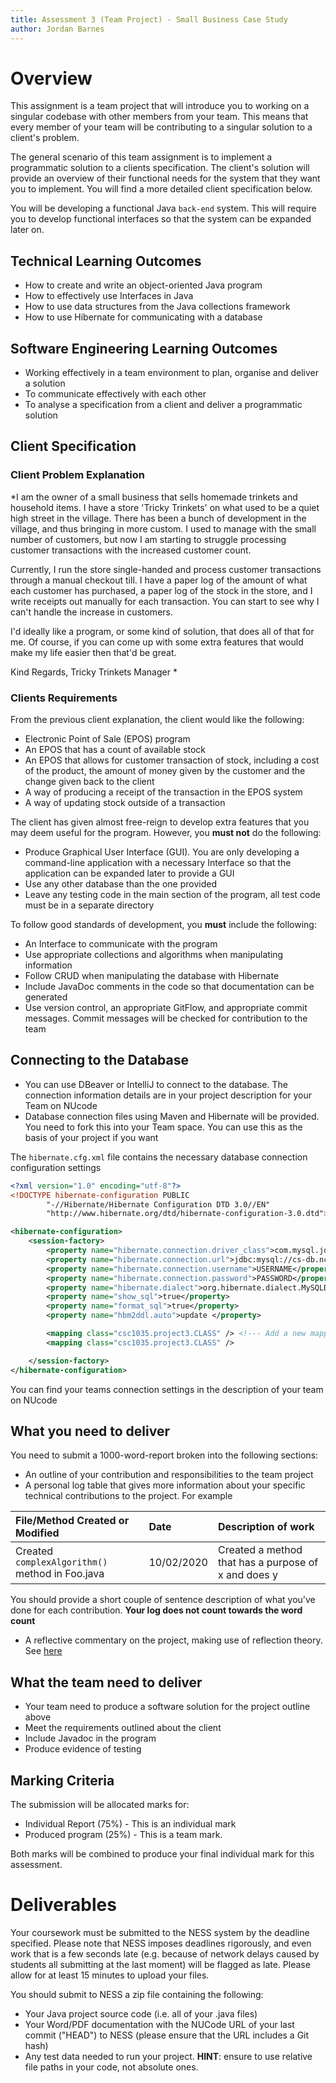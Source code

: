 ```yaml
---
title: Assessment 3 (Team Project) - Small Business Case Study
author: Jordan Barnes
---
```


# Overview

This assignment is a team project that will introduce you to working on a
singular codebase with other members from your team. This means that every
member of your team will be contributing to a singular solution to a client's
problem.

The general scenario  of this team assignment is to implement a programmatic
solution to a clients specification. The client's solution will provide an
overview of their functional needs for the system that they want you to
implement. You will find a more detailed client specification below.

You will be developing a functional Java `back-end` system. This will require
you to develop functional interfaces so that the system can be expanded later
on.

## Technical Learning Outcomes

- How to create and write an object-oriented Java program
- How to effectively use Interfaces in Java
- How to use data structures from the Java collections framework
- How to use Hibernate for communicating with a database

## Software Engineering Learning Outcomes

- Working effectively in a team environment to plan, organise and deliver a
solution
- To communicate effectively with each other
- To analyse a specification from a client and deliver a programmatic solution

## Client Specification

### Client Problem Explanation

*I am the owner of a small business that sells homemade trinkets and household
items. I have a store 'Tricky Trinkets' on what used to be a quiet high street
in the village. There has been a bunch of development in the village, and thus
bringing in more custom. I used to manage with the small number of customers,
but now I am starting to struggle processing customer transactions with the
increased customer count.

Currently, I run the store single-handed and process customer transactions
through a manual checkout till. I have a paper log of the amount of what each
customer has purchased, a paper log of the stock in the store, and I write
receipts out manually for each transaction. You can start to see why I can't
handle the increase in customers.

I'd ideally like a program, or some kind of solution, that does all of that for
me. Of course, if you can come up with some extra features that would make my
life easier then that'd be great.

Kind Regards,
Tricky Trinkets Manager
*

### Clients Requirements

From the previous client explanation, the client would like the following:

- Electronic Point of Sale (EPOS) program
- An EPOS that has a count of available stock
- An EPOS that allows for customer transaction of stock, including a cost of the
product, the amount of money given by the customer and the change given back to
the client
- A way of producing a receipt of the transaction in the EPOS system
- A way of updating stock outside of a transaction

The client has given almost free-reign to develop extra features that you may
deem useful for the program. However, you **must not** do  the following:

- Produce Graphical User Interface (GUI). You are only developing a command-line
application with a necessary Interface so that the application can be expanded
later to provide a GUI
- Use any other database than the one provided
- Leave any testing code in the main section of the program, all test code must be in a separate directory

To follow good standards of development, you **must** include the following:

- An Interface to communicate with the program
- Use appropriate collections and algorithms when manipulating information
- Follow CRUD when manipulating the database with Hibernate
- Include JavaDoc comments in the code so that documentation can be generated
- Use version control, an appropriate GitFlow, and appropriate commit messages. Commit messages will be checked for
contribution to the team

## Connecting to the Database

- You can use DBeaver or IntelliJ to connect to the database.
The connection information details are in your project description for your Team
on NUcode
- Database connection files using Maven and Hibernate will be provided. You need
to fork this into your Team space. You can use this as the basis of your project
if you want

The `hibernate.cfg.xml` file contains the necessary database connection configuration settings

```xml
<?xml version="1.0" encoding="utf-8"?>
<!DOCTYPE hibernate-configuration PUBLIC
        "-//Hibernate/Hibernate Configuration DTD 3.0//EN"
        "http://www.hibernate.org/dtd/hibernate-configuration-3.0.dtd">

<hibernate-configuration>
    <session-factory>
        <property name="hibernate.connection.driver_class">com.mysql.jdbc.Driver</property>
        <property name="hibernate.connection.url">jdbc:mysql://cs-db.ncl.ac.uk/DATABASE_NAME</property>
        <property name="hibernate.connection.username">USERNAME</property>
        <property name="hibernate.connection.password">PASSWORD</property>
        <property name="hibernate.dialect">org.hibernate.dialect.MySQLDialect</property>
        <property name="show_sql">true</property>
        <property name="format_sql">true</property>
        <property name="hbm2ddl.auto">update </property>

        <mapping class="csc1035.project3.CLASS" /> <!--- Add a new mapping class for a new table in the database -->
        <mapping class="csc1035.project3.CLASS" />

    </session-factory>
</hibernate-configuration>
```

You can find your teams connection settings in the description of your team on NUcode

## What you need to deliver

You need to submit a 1000-word-report broken into the following sections:

- An outline of your contribution and responsibilities to the team project
- A personal log table that gives more information about your specific technical
contributions to the project. For example

|File/Method Created or Modified|Date|Description of work|
|:-----------|:----|:----------|
|Created `complexAlgorithm()` method in Foo.java|10/02/2020|Created a method that has a purpose of x and does y|

You should provide a short couple of sentence description of what you've done
for each contribution. **Your log does not count towards the word count**

- A reflective commentary on the project, making use of reflection theory. See
[here][1]

## What the team need to deliver

- Your team need to produce a software solution for the project outline above
- Meet the requirements outlined about the client
- Include Javadoc in the program
- Produce evidence of testing

## Marking Criteria

The submission will be allocated marks for:

- Individual Report (75%) - This is an individual mark
- Produced program (25%) - This is a team mark.

Both marks will be combined to produce your final individual mark for this assessment.

# Deliverables

Your coursework must be submitted to the NESS system by the deadline
specified. Please note that NESS imposes deadlines rigorously, and
even work that is a few seconds late (e.g. because of network delays
caused by students all submitting at the last moment) will be flagged
as late. Please allow for at least 15 minutes to upload your files.

You should submit to NESS a zip file containing the following:

- Your Java project source code (i.e. all of your .java files)
- Your Word/PDF documentation with the NUCode URL of your last commit
  ("HEAD") to NESS (please ensure that the URL includes a Git hash)
- Any test data needed to run your project. **HINT**: ensure to use relative
  file paths in your code, not absolute ones.


[1]: https://portfolio.ncl.ac.uk/help/reflection/
